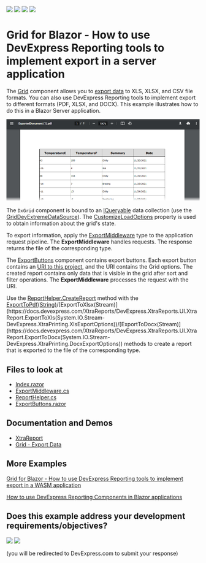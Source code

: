 <!-- default badges list -->
![](https://img.shields.io/endpoint?url=https://codecentral.devexpress.com/api/v1/VersionRange/236005865/23.1.3%2B)
[![](https://img.shields.io/badge/Open_in_DevExpress_Support_Center-FF7200?style=flat-square&logo=DevExpress&logoColor=white)](https://supportcenter.devexpress.com/ticket/details/T854755)
[![](https://img.shields.io/badge/📖_How_to_use_DevExpress_Examples-e9f6fc?style=flat-square)](https://docs.devexpress.com/GeneralInformation/403183)
[![](https://img.shields.io/badge/💬_Leave_Feedback-feecdd?style=flat-square)](#does-this-example-address-your-development-requirementsobjectives)
<!-- default badges end -->

# Grid for Blazor - How to use DevExpress Reporting tools to implement export in a server application

The [Grid](https://docs.devexpress.com/Blazor/403143/grid) component allows you to [export data](https://demos.devexpress.com/blazor/Grid/Export/DataAwareExport) to XLS, XLSX, and CSV file formats. You can also use DevExpress Reporting tools to implement export to different formats (PDF, XLSX, and DOCX). This example illustrates how to do this in a Blazor Server application.

![Exported PDF](images/exported-pdf.png)

The `DxGrid` component is bound to an [IQueryable<T>](https://docs.microsoft.com/en-us/dotnet/api/system.linq.iqueryable-1) data collection (use the [GridDevExtremeDataSource](https://docs.devexpress.com/Blazor/DevExpress.Blazor.GridDevExtremeDataSource-1)). The [CustomizeLoadOptions](https://docs.devexpress.com/Blazor/DevExpress.Blazor.GridDevExtremeDataSource-1.CustomizeLoadOptions) property is used to obtain information about the grid's state.

To export information, apply the [ExportMiddleware](./CS/GridExportingWithReports/Helpers/ExportMiddleware.cs) type to the application request pipeline. The **ExportMiddleware** handles requests. The response returns the file of the corresponding type.

The [ExportButtons](./CS/GridExportingWithReports/Shared/ExportButtons.razor) component contains export buttons. Each export button contains an [URI to this project](./CS/GridExportingWithReports/Pages/Index.razor#L32), and the URI contains the Grid options. The created report contains only data that is visible in the grid after sort and filter operations. The **ExportMiddleware** processes the request with the URI.

Use the [ReportHelper.CreateReport](./CS/GridExportingWithReports/Helpers/ReportHelper.cs#L9) method with the [ExportToPdf(String)](https://docs.devexpress.com/XtraReports/DevExpress.XtraReports.UI.XtraReport.ExportToPdf(System.String-DevExpress.XtraPrinting.PdfExportOptions))/[ExportToXlsx(Stream)](https://docs.devexpress.com/XtraReports/DevExpress.XtraReports.UI.XtraReport.ExportToXls(System.IO.Stream-DevExpress.XtraPrinting.XlsExportOptions))/[ExportToDocx(Stream)](https://docs.devexpress.com/XtraReports/DevExpress.XtraReports.UI.XtraReport.ExportToDocx(System.IO.Stream-DevExpress.XtraPrinting.DocxExportOptions)) methods to create a report that is exported to the file of the corresponding type.

<!-- default file list -->

## Files to look at

* [Index.razor](./CS/GridExportingWithReports/Pages/Index.razor)
* [ExportMiddleware.cs](./CS/GridExportingWithReports/Helpers/ExportMiddleware.cs)
* [ReportHelper.cs](./CS/GridExportingWithReports/Helpers/ReportHelper.cs)
* [ExportButtons.razor](./CS/GridExportingWithReports/Shared/ExportButtons.razor)

<!-- default file list -->

## Documentation and Demos

* [XtraReport](https://docs.devexpress.com/XtraReports/DevExpress.XtraReports.UI.XtraReport)
* [Grid - Export Data](https://demos.devexpress.com/blazor/Grid/Export/DataAwareExport)

## More Examples

[Grid for Blazor - How to use DevExpress Reporting tools to implement export in a WASM application](https://github.com/DevExpress-Examples/blazor-webassembly-dxdatagrid-export)

[How to use DevExpress Reporting Components in Blazor applications](https://github.com/DevExpress-Examples/how-to-use-reporting-components-in-blazor-applications)
<!-- feedback -->
## Does this example address your development requirements/objectives?

[<img src="https://www.devexpress.com/support/examples/i/yes-button.svg"/>](https://www.devexpress.com/support/examples/survey.xml?utm_source=github&utm_campaign=blazor-server-dxgrid-export&~~~was_helpful=yes) [<img src="https://www.devexpress.com/support/examples/i/no-button.svg"/>](https://www.devexpress.com/support/examples/survey.xml?utm_source=github&utm_campaign=blazor-server-dxgrid-export&~~~was_helpful=no)

(you will be redirected to DevExpress.com to submit your response)
<!-- feedback end -->
